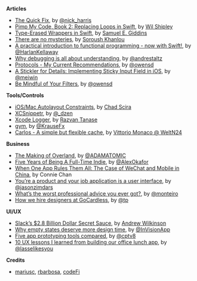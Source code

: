 **Articles**

* [The Quick Fix](https://nickharris.wordpress.com/2015/08/10/the-quick-fix/), by [@nick_harris](https://twitter.com/nick_harris)
* [Pimp My Code, Book 2: Replacing Loops in Swift](http://blog.wilshipley.com/2015/08/pimp-my-code-book-2-eliminating-loops.html), by [Wil Shipley](https://twitter.com/wilshipley)
* [Type-Erased Wrappers in Swift](https://realm.io/news/type-erased-wrappers-in-swift/), by [Samuel E. Giddins](https://twitter.com/segiddins)
* [There are no mysteries](http://khanlou.com/2015/08/there-are-no-mysteries/), by [Soroush Khanlou](https://twitter.com/khanlou)
* [A practical introduction to functional programming - now with Swift!](http://harlankellaway.com/blog/2015/08/10/swift-functional-programming-intro/), by [@HarlanKellaway](https://twitter.com/HarlanKellaway)
* [Why debugging is all about understanding](http://futurice.com/blog/why-debugging-is-all-about-understanding), by [@andrestaltz](https://twitter.com/andrestaltz)
* [Protocols - My Current Recommendations](http://owensd.io/2015/08/06/protocols.html), by [@owensd](https://twitter.com/owensd)
* [A Stickler for Details: Implementing Sticky Input Field in iOS](https://medium.com/ios-os-x-development/a-stickler-for-details-implementing-sticky-input-fields-in-ios-f88553d36dab), by [@meiwin](https://twitter.com/meiwin)
* [Be Mindful of Your Filters](http://owensd.io/2015/08/09/filter-performance.html), by [@owensd](https://twitter.com/owensd)

**Tools/Controls**

* [iOS/Mac Autolayout Constraints](http://constraints.icodeforlove.com/), by [Chad Scira](https://twitter.com/icodeforlove)
* [XCSnippetr](https://github.com/dzenbot/XCSnippetr), by [@_dzen](https://twitter.com/_dzen)
* [Xcode Logger](https://github.com/codeFi/XcodeLogger), by [Razvan Tanase](https://twitter.com/razvan_tanase)
* [gym](https://github.com/fastlane/gym), by [@KrauseFx](https://twitter.com/KrauseFx)
* [Carlos - A simple but flexible cache](https://github.com/WeltN24/Carlos), by [Vittorio Monaco @ WeltN24](https://twitter.com/Vittorio_Monaco)

**Business**

* [The Making of Overland](https://medium.com/hackerpreneur-magazine/cool-picture-with-overlaid-title-and-shiittt-630c7d39f51c), by [@ADAMATOMIC](https://twitter.com/ADAMATOMIC)
* [Five Years of Being A Full-Time Indie](http://www.paradeofrain.com/2015/08/06/five-years-of-being-a-full-time-indie/), by [@AlexOkafor](https://twitter.com/AlexOkafor)
* [When One App Rules Them All: The Case of WeChat and Mobile in China](https://a16z.com/2015/08/06/wechat-china-mobile-first/), by Connie Chan
* [You’re a product and your job application is a user interface](https://signalvnoise.com/posts/3904-youre-a-product-and-your-job-application-is-a-user-interface), by [@jasonzimdars](https://twitter.com/jasonzimdars)
* [What’s the worst professional advice you ever got?](https://deardesignstudent.com/what-s-the-worst-professional-advice-you-ever-got-b28c35b19995), by [@monteiro](https://twitter.com/monteiro)
* [How we hire designers at GoCardless](https://medium.com/gocardless-design/how-we-hire-designers-at-gocardless-21af3accc458), by [@tp](https://twitter.com/tp)

**UI/UX**

* [Slack’s $2.8 Billion Dollar Secret Sauce](https://medium.com/@awilkinson/slack-s-2-8-billion-dollar-secret-sauce-5c5ec7117908), by [Andrew Wilkinson](https://twitter.com/awilkinson)
* [Why empty states deserve more design time](https://medium.com/@InVisionApp/why-empty-states-deserve-more-design-time-44b5adc7eb52), by [@InVisionApp](https://twitter.com/InVisionApp)
* [Five app prototyping tools compared](https://medium.com/sketch-app-sources/five-app-prototyping-tools-compared-form-framer-origami-pixate-proto-io-c2acc9062c61), by [@cptv8](https://twitter.com/cptv8)
* [10 UX lessons I learned from building our office lunch app](https://medium.com/blog-posts-from-the-ffw-team/10-ux-lessons-i-learned-from-building-our-office-lunch-app-d365019053d5), by [@lasselikesyou](https://twitter.com/lasselikesyou)

**Credits**

* [mariusc](https://github.com/mariusc), [rbarbosa](https://github.com/rbarbosa), [codeFi](https://github.com/codeFi)
